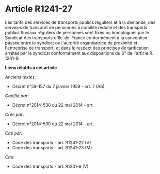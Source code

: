 # Article R1241-27

Les tarifs des services de transports publics réguliers et à la demande, des services de transport de personnes à mobilité
réduite et des transports publics fluviaux réguliers de personnes sont fixés ou homologués par le Syndicat des transports
d'Ile-de-France conformément à la convention passée entre le syndicat ou l'autorité organisatrice de proximité et
l'entreprise de transport, et dans le respect des principes de tarification arrêtés par le syndicat conformément aux
dispositions du 6° de l'article R. 1241-9.

**Liens relatifs à cet article**

_Anciens textes_:

  - Décret n°59-157 du 7 janvier 1959 - art. 7 (Ab)

_Codifié par_:

  - Décret n°2014-530 du 22 mai 2014 - art.

_Créé par_:

  - Décret n°2014-530 du 22 mai 2014 - art.

_Cité par_:

  - Code des transports - art. R1241-22 (V)
  - Code des transports - art. R1241-23 (M)

_Cite_:

  - Code des transports - art. R1241-9 (V)
